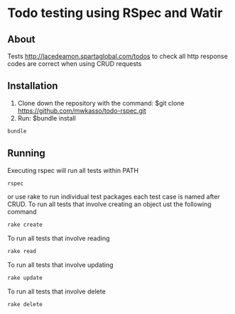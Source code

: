 # Todo testing using RSpec and Watir
## About
Tests http://lacedeamon.spartaglobal.com/todos to check all http response codes are correct when using CRUD requests
## Installation
1) Clone down the repository with the command: $git clone https://github.com/mwkasso/todo-rspec.git
2) Run: $bundle install
```ruby
bundle
```
## Running
Executing rspec will run all tests within PATH
```ruby
rspec
```
or use rake to run individual test packages each test case is named after CRUD. To run all tests that involve creating an object ust the following command
```ruby
rake create
```
To run all tests that involve reading
```ruby
rake read
```
To run all tests that involve updating
```ruby
rake update
```
To run all tests that involve delete
```ruby
rake delete
```
